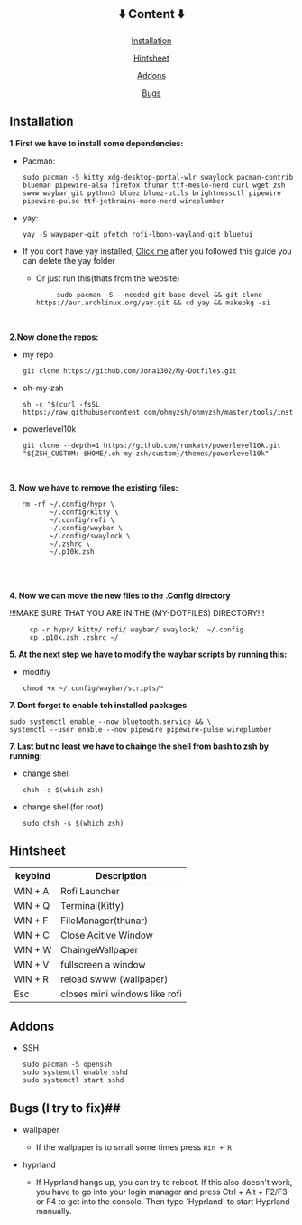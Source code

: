 
<h2 align="center">⬇️ Content ⬇️</h2>

<p align="center">
  <a href="https://github.com/Jona1302/My-Dotfiles?tab=readme-ov-file#Installation">Installation</a>
</p>

<p align="center">
  <a href="https://github.com/Jona1302/My-Dotfiles/blob/main/README.md#Hintsheet">Hintsheet</a>
</p>


<p align="center">
  <a href="https://github.com/Jona1302/My-Dotfiles/blob/main/README.md#addons">Addons</a>
</p>

<p align="center">
  <a href="https://github.com/Jona1302/My-Dotfiles/blob/main/README.md#bugs-i-try-to-fix">Bugs</a>
</p>

## Installation ##

**1.First we have to install some dependencies:**

- Pacman:
  
      sudo pacman -S kitty xdg-desktop-portal-wlr swaylock pacman-contrib blueman pipewire-alsa firefox thunar ttf-meslo-nerd curl wget zsh swww waybar git python3 bluez bluez-utils brightnessctl pipewire pipewire-pulse ttf-jetbrains-mono-nerd wireplumber

 - yay:

       yay -S waypaper-git pfetch rofi-lbonn-wayland-git bluetui
* If you dont have yay installed, [Click me](https://github.com/Jguer/yay) after you followed this guide you can delete the yay folder
  
  - Or just run this(thats from the website)
    
             sudo pacman -S --needed git base-devel && git clone https://aur.archlinux.org/yay.git && cd yay && makepkg -si

<br/>

**2.Now clone the repos:**

 - my repo
    
       git clone https://github.com/Jona1302/My-Dotfiles.git

- oh-my-zsh
     
      sh -c "$(curl -fsSL https://raw.githubusercontent.com/ohmyzsh/ohmyzsh/master/tools/install.sh)"
       
- powerlevel10k

      git clone --depth=1 https://github.com/romkatv/powerlevel10k.git "${ZSH_CUSTOM:-$HOME/.oh-my-zsh/custom}/themes/powerlevel10k"

<br>

**3. Now we have to remove the existing files:**

       rm -rf ~/.config/hypr \
              ~/.config/kitty \
              ~/.config/rofi \
              ~/.config/waybar \
              ~/.config/swaylock \
              ~/.zshrc \
              ~/.p10k.zsh    
 
<br>
<br>

**4. Now we can move the new files to the .Config directory**

!!!MAKE SURE THAT YOU ARE IN THE (MY-DOTFILES) DIRECTORY!!!

         cp -r hypr/ kitty/ rofi/ waybar/ swaylock/  ~/.config
         cp .p10k.zsh .zshrc ~/


**5. At the next step we have to modify the waybar scripts by running this:**

- modifiy

      chmod +x ~/.config/waybar/scripts/*

**7. Dont forget to enable teh installed packages**

    sudo systemctl enable --now bluetooth.service && \
    systemctl --user enable --now pipewire pipewire-pulse wireplumber

**7. Last but no least we have to chainge the shell from bash to zsh by running:**

- change shell

      chsh -s $(which zsh)

- change shell(for root)

      sudo chsh -s $(which zsh)


## Hintsheet ##

 | keybind       | Description              
|----------------|-----------------------------
| WIN + A        | Rofi Launcher              
| WIN + Q        | Terminal(Kitty)           
| WIN + F        | FileManager(thunar)        
| WIN + C        | Close Acitive Window      
| WIN + W        | ChaingeWallpaper            
| WIN + V        | fullscreen a window       
| WIN + R        | reload swww (wallpaper)       
| Esc            | closes mini windows like rofi



## Addons ##

 - SSH

       sudo pacman -S openssh
       sudo systemctl enable sshd
       sudo systemctl start sshd


## Bugs (I try to fix)##

- wallpaper
   - If the wallpaper is to small some times press `Win + R`

- hyprland
   - If Hyprland hangs up, you can try to reboot. If this also doesn't work, you have to go into your login manager and press Ctrl + Alt + F2/F3 or F4 to get into the console. Then type ´Hyprland´ to start Hyprland manually.
